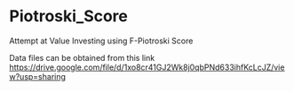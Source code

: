 # Piotroski_Score
Attempt at Value Investing using F-Piotroski Score

Data files can be obtained from this link
https://drive.google.com/file/d/1xo8cr41GJ2Wk8j0qbPNd633ihfKcLcJZ/view?usp=sharing
